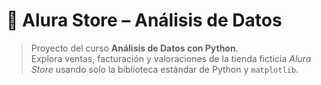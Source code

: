 # 🌟 Alura Store – Análisis de Datos

> Proyecto del curso **Análisis de Datos con Python**.  
> Explora ventas, facturación y valoraciones de la tienda ficticia *Alura Store* usando solo la biblioteca estándar de Python y `matplotlib`.
